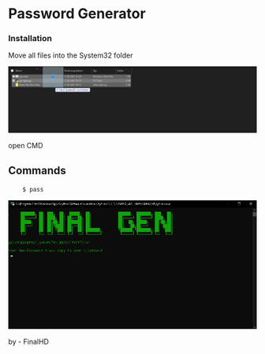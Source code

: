 # Password Generator

### Installation

Move all files into the System32 folder

![redme](images/redme.png)

open CMD


## Commands

```html
    $ pass
```
![Gui](images/gui.png)

by - FinalHD
